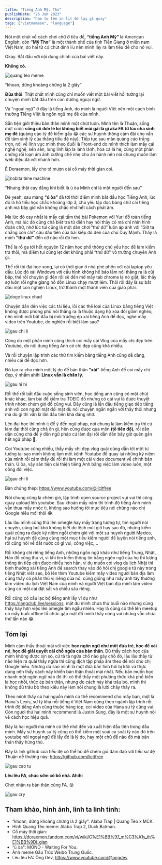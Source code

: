 ```yaml
---
title: "Tiếng Anh Mỹ. Tho"
publishDate: "26 Jun 2023"
description: "hao tu lên in lịt đờ lay gì quay"
tags: ["vietnamese", "language"]
---
```


Nói một chút về cách chơi chữ ở tiêu đề, **“tiếng Anh Mỹ”** là American English, còn **“Mỹ Tho”** là một thành phố của tỉnh Tiền Giang ở miền nam Việt Nam, do hai từ có chút dính líu nên mình lấy ra làm tiêu đề cho nó vui.

Okay. Bắt đầu với nội dung chính của bài viết này.

**Không có.**

![quang teo meme](/quang-teo.png)

“khoan, dừng khoảng chừng là 2 giây”

**Đùa thôi**. Thật chất mình cũng chỉ muốn viết một bài viết hồi tưởng lại chuyện mình bắt đầu trên con đường ngoại ngữ.

Và “ngoại ngữ" ở đây là tiếng Anh, do mình là người Việt nên một cách bình thường Tiếng Việt là ngôn ngữ mẹ đẻ của mình.

Sẵn tiện giới thiệu bản thân mình một chút luôn. Mình tên là Thuận, sống một cuộc **sống cô đơn lẻ loi không biết mùi gái là gì aka FA từ lúc cha sinh mẹ đẻ** (quảng cáo tý để kiếm gấu 😂 các sư huynh thông cảm đài cho vấn đề tâm sinh lý của thằng tiểu đệ này). Tiếp tục sau màn quảng cáo trắng trợn, nói về lĩnh vực mình theo đuổi là Front-end do mình thích làm mấy cái nghệ nghệ, sến sến, lung linh lấp la lánh lánh, hoa cà lá hẹ, cũng một phần chứng rối loạn ám ảnh cưỡng chế nhẹ cho ăn hành nên nói chung muốn làm web điệu đà với nhanh hơn.

Ê Doraemon, lấy cho tớ mượn cái cổ máy thời gian coi.

![nobita time machine](/nobita-time-machine.png)

“Nhưng thật cay đắng khi biết là ú òa
Mình chỉ là một người đến sau”

Dè yeah, sau màng **“ú òa”** đã tới thời điểm mình bắt đầu học Tiếng Anh, lúc đó là hồ tiểu học chắc khoảng lớp 3, chủ yếu tập đọc bảng chữ cái tiếng anh mà bây giờ vẫn không chắc nhớ hết cách phát âm.

Mà lúc đó cay nhất là mấy cái tấm thẻ bài Pokemon với Yuri đồ toàn tiếng Anh, mà lúc đó cũng chả biết tra từ điển hay hỏi thầy cô mà chỉ nhìn hình đoán chữ, nhớ lúc tui cũng là một dân chơi “thứ dữ” luôn áp ảnh với “Giờ ta chẳng còn chi” câu đầu tiên của bài kiếp đỏ đen của chú Duy Mạnh. Thấy là mình **“thứ dữ”** đến cỡ nào rồi đó hen.

Thế là rồ ga tới hết nguyên 12 năm học phổ thông chủ yếu học để làm kiểm tra thôi, mà điểm tui cũng lẹt đẹt không phải “thứ dữ" vô trường chuyên Anh gì.

Thế rồi thi đại học xong, lại có thời gian ở nhà phè phỡn với cái laptop yêu dấu. Lúc đó xài Windows với cấu hình không hổ báo lắm nói thẳng ra là cùi bắp, thế rồi chuyện gì đến rồi sẽ đến mở mấy tab chrome là nó giật, lắc thấy sợ luôn rồi nghe giang hồ đồn Linux chạy mượt lém. Thôi rồi đây là sự bắt đầu một con nghiện Linux, trở thành một thành viên của giáo phái.

![doge linux chad](/doge-linux-chad.png)

Chuyện dẫn đến việc các tài liệu, lỗi các thể loại của Linux bằng tiếng Việt không được phong phú nói thẳng ra là thuộc dạng hộ xóa đói giảm nghèo, nên mình mới bắt đầu bị môi trường ép xài tiếng Anh để đọc, nghe mấy video trên Youtube, do nghiện rồi biết làm sao?

![gau chi li](/gau-chi-li.png)

Cũng do một phần mình cũng thích coi mấy cái Vlog của mấy chị đẹp trên Youtube, do nội dung tiếng Anh có chị đẹp cũng khá nhiều.

Và rồi chuyện lập trình các thứ tìm kiếm bằng tiếng Anh cũng dễ dàng, nhiều cái để đọc hơn.

Đó tạo ra cho mình một lý do để bản thân **“xài"** tiếng Anh để coi mấy chị đẹp, ý nhầm ahihi **Linux vẫn là chân lý.**

![gau hi hi](/gau-hi-hi.png)

Rồi thế rồi bắt đầu cuộc sống sinh viên, học tiếng anh cũng có một chút khác khác, làm bài để kiểm tra TOEIC đồ nhưng có cái vui là được thuyết trình nhóm chém gió đồ cũng vui. Đây cũng là lần đầu tiếng giao tiếp tiếng anh với con người mặt đối mặt dù nói chuyện ngắn ngắn với thầy thôi nhưng mà dù gì thì vẫn là lần đầu tiên khá đáng nhớ.

Lên đại học thì mình ít để ý đến ngữ pháp, nói chung là làm kiểm tra thì cứ làm đại thôi cũng chả ôn gì, hên cũng được qua môn **(tổ tiên độ)**, rồi dần dần cũng chả để ý đến ngữ pháp cứ làm đại rồi dẫn đến bây giờ quên gần hết ngữ pháp 🥲.

Coi Youtube cũng nhiều, thấy mấy chị đẹp vlog quài cũng dẫn tới một tư tưởng tại sao mình không làm một kênh Youtube để quay lại những kỷ niệm của mình rồi cảm thấy đủ rồi thì làm một cái video document về chính bản thân. Ú òa, vậy sản tiện cải thiện tiếng Anh bằng việc làm video luôn, một công đôi việc.

![gau chi li](/gau-chi-li.png)

Bàn chứng thép: https://www.youtube.com/@licitfree

Nói chung cũng là chém gió, lập trình open source project vui vui thì cũng quay upload lên youtube. Sau khoản mấy năm thì trình độ tiếng Anh mình vẫn thua mấy nhóc tì, không sao hướng tới mục tiêu nói chừng nào chị Google hiểu mới thôi 😂.

Lâu lâu mình cũng thử lên omegle hay mấy trang tương tự, tìm người nói chuyện, cũng hơi khó không biết do lệch múi giờ hay sao đó, nhưng kiếm quài cũng ra được kỷ niệm ngồi chém gió với một sư huynh người Mexico, hai sư huynh đệ cùng cùng một mục tiêu kiếm người để luyện nói tiếng anh, rồi cũng nói về đất nước có gì vui, công việc,...

Rồi không chỉ riêng tiếng Anh, những ngôn ngữ khác như tiếng Trung, Nhật, Hàn đồ cũng thú vị, vì khi tìm kiếm thông tin bằng ngôn ngữ của họ thì lượng thông tin tiếp cận được nhiều hơn hẳn, ví dụ muốn coi vlog du lịch Nhật thì bình thường xài tiếng Anh để search thay vào đó hỏi chị google từ này trong tiếng Nhật viết sao, bỏ lên thím Youtube kiếm mấy video người bản địa làm cũng thấy có phần thú vị riêng của nó, cũng giống như mấy anh tây thường làm video du lịch Việt Nam của mình và người Việt bản địa mình làm video cũng có một cái đặt sắt và chiều sâu riêng.

Rồi cũng có câu lạc bộ tiếng anh lấy ví dụ như https://langclub.live/sessions, mặt dù mình chưa thử buổi nào nhưng cũng thấy hay hơn việc lên omegle tìm ngẫu nhiên. Hay là cũng có thể lên meetup có mấy buổi offline tổ chức gặp mặt đồ mình thấy cũng vui nhưng vẫn chưa thử lần nào 😂.

## Tóm lại

Mình cảm thấy thoải mái với việc **học ngôn ngữ như một đứa trẻ, học để xài nó, học để giải quyết cái chỗ ngứa của bản thân**. Dù thấy cách học của mình không được xịn sò, cứ tà tà ngứa chỗ nào gãy chỗ đó, lâu lâu thấy từ nào hiện ra quài thấy ngứa thì cũng dịch tập pháp âm theo để nói cho chị Google hiểu. Nhưng dù sao mình là một đứa bản tính hơi bị lười và thực dụng nên thấy cách này khiến bản thân thoải mái nhất. Nếu bản muốn học nhanh một ngôn ngữ nào đó thì có thể thấy một phương thức khá phổ biến là học nhồi, thúc ép bản thân, nhưng do cách này khá trâu bò, mình thi không đủ trâu bò theo kiểu này lém nói chung là lười chảy thây ra.

Theo mình thấy có hai nguồn mình có thể recommend cho mấy bạn, một là Hana's Lexis, sư tỷ khá nổi tiếng ở Việt Nam cũng theo ngành lập trình rồi trình độ tiếng Anh cũng thuộc hàng top, coi video của Hana sư tỷ cũng vui. Còn người thứ hai mình recommend là Justin Sung, đây là một sư huynh nói về cách học hiệu quả.

Đây là hai người mà mình có thể nhớ đến và xuất hiện đầu tiên trong đầu mình. Mấy sư huynh sư tỷ cũng có thể kiếm một soái ca soái tỷ nào đó trên youtube nói ngoại ngữ để lấy đó là lý do, hay một chủ đề nào đó mà bản thân thấy hứng thú.

Đây là link github của tiểu đệ có thể hú để chém gió đàm đạo với tiểu sư đệ Thuận dễ thương này: https://github.com/licitfree

![gau cao tu](/gau-cao-tu.png)

**Lêu lêu FA, chúc sớm có bồ nhá. Ahihi**

Chợt nhận ra bản thân cũng FA. 😢

![gau cry](/gau-cry.png)

## Tham khảo, hình ảnh, linh ta linh tinh:

- “khoan, dừng khoảng chừng là 2 giây”: Alaba Trap | Quang Tèo x MCK.
- Hình Quang Tèo meme: Alaba Trap 2, Duck Batman.
- Cổ máy thời gian: https://doraemon.fandom.com/vi/wiki/C%E1%BB%97_m%C3%A1y_th%E1%BB%9Di_gian
- “ú òa": MONO - Waiting For You.
- Ảnh meme Gấu Trúc Weibo Trung Quốc.
- Lêu lêu FA: Ông Dev, https://www.youtube.com/@ongdev
